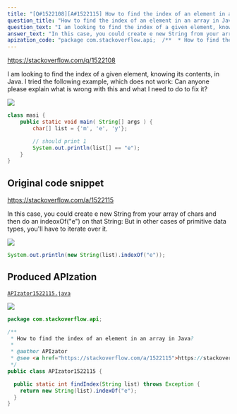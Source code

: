```yaml
---
title: "[Q#1522108][A#1522115] How to find the index of an element in an array in Java?"
question_title: "How to find the index of an element in an array in Java?"
question_text: "I am looking to find the index of a given element, knowing its contents, in Java. I tried the following example, which does not work: Can anyone please explain what is wrong with this and what I need to do to fix it?"
answer_text: "In this case, you could create e new String from your array of chars and then do an indeoxOf(\"e\") on that String: But in other cases of primitive data types, you'll have to iterate over it."
apization_code: "package com.stackoverflow.api;  /**  * How to find the index of an element in an array in Java?  *  * @author APIzator  * @see <a href=\"https://stackoverflow.com/a/1522115\">https://stackoverflow.com/a/1522115</a>  */ public class APIzator1522115 {    public static int findIndex(String list) throws Exception {     return new String(list).indexOf(\"e\");   } }"
---
```


https://stackoverflow.com/q/1522108

I am looking to find the index of a given element, knowing its contents, in Java.
I tried the following example, which does not work:
Can anyone please explain what is wrong with this and what I need to do to fix it?


<div class="code-logo"><img src="/stackoverflow.png" /></div>

```java
class masi { 
    public static void main( String[] args ) { 
        char[] list = {'m', 'e', 'y'};

        // should print 1
        System.out.println(list[] == "e");                    
    } 
}
```


## Original code snippet

https://stackoverflow.com/a/1522115

In this case, you could create e new String from your array of chars and then do an indeoxOf(&quot;e&quot;) on that String:
But in other cases of primitive data types, you&#x27;ll have to iterate over it.

<div class="code-logo"><img src="/stackoverflow.png" /></div>

```java
System.out.println(new String(list).indexOf("e"));
```

## Produced APIzation

[`APIzator1522115.java`](https://github.com/pasqualesalza/apization/raw/main/data/search/APIzator1522115.java)

<div class="code-logo"><img src="/apizator.png" /></div>

```java
package com.stackoverflow.api;

/**
 * How to find the index of an element in an array in Java?
 *
 * @author APIzator
 * @see <a href="https://stackoverflow.com/a/1522115">https://stackoverflow.com/a/1522115</a>
 */
public class APIzator1522115 {

  public static int findIndex(String list) throws Exception {
    return new String(list).indexOf("e");
  }
}

```